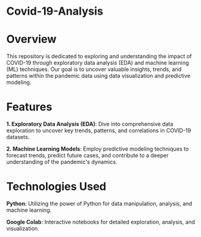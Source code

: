# Covid-19-Analysis

# Overview
This repository is dedicated to exploring and understanding the impact of COVID-19 through exploratory data analysis (EDA) and machine learning (ML) techniques. Our goal is to uncover valuable insights, trends, and patterns within the pandemic data using data visualization and predictive modeling.

# Features
**1. Exploratory Data Analysis (EDA)**: Dive into comprehensive data exploration to uncover key trends, patterns, and correlations in COVID-19 datasets.

**2. Machine Learning Models**: Employ predictive modeling techniques to forecast trends, predict future cases, and contribute to a deeper understanding of the pandemic's dynamics.

# Technologies Used
**Python**: Utilizing the power of Python for data manipulation, analysis, and machine learning.

**Google Colab**: Interactive notebooks for detailed exploration, analysis, and visualization.

